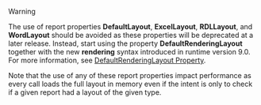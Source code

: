 > [!WARNING] 
> The use of report properties **DefaultLayout**, **ExcelLayout**, **RDLLayout**, and **WordLayout** should be avoided as these properties will be deprecated at a later release. Instead, start using the property **DefaultRenderingLayout** together with the new **rendering** syntax introduced in runtime version 9.0. For more information, see [DefaultRenderingLayout Property](../properties/devenv-defaultrenderinglayout-property.md).
>
> Note that the use of any of these report properties impact performance as every call loads the full layout in memory even if the intent is only to check if a given report had a layout of the given type. 